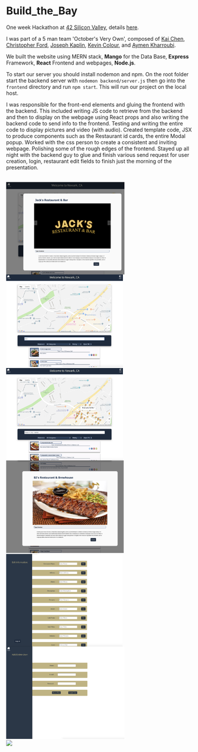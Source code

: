 # Build_the_Bay

One week Hackathon at [42 Silicon Valley](https://www.42.us.org/), details [here](https://www.42.us.org/42-hosts-first-build-the-bay-hackathon/).

I was part of a 5 man team 'October's Very Own', composed of [Kai Chen](https://github.com/yakuseishou),  [Christopher Ford](https://github.com/Chris7Ford), [Joseph Kaplin](https://github.com/jkaplin), [Kevin Colour](https://github.com/MrColour), and [Aymen Kharroubi](https://github.com/akharrou).

We built the website using MERN stack, **Mango** for the Data Base, **Express** Framework, **React** Frontend and webpages, **Node.js**.

To start our server you should install nodemon and npm. On the root folder start the backend server with `nodemon backend/server.js` then go into the `frontend` directory and run `npm start`. This will run our project on the local host.

I was responsible for the front-end elements and gluing the frontend with the backend. This included
writing JS code to retrieve from the backend and then to display on the webpage using React props and also writing the backend code
to send info to the frontend. Testing and writing the entire code to display pictures and video (with audio). Created template code,
JSX to produce components such as the Restaurant id cards, the entire Modal popup. Worked with the css person to create
a consistent and inviting webpage. Polishing some of the rough edges of the frontend. Stayed up all night with the backend guy
to glue and finish various send request for user creation, login, restaurant edit fields to finish just the morning of the presentation.

<br>
<img align="left" height="250" src="https://github.com/MrColour/Build_the_Bay/blob/master/resources/screen_shot_2019-04-12_at_11.08.54_am.png" />
<img height="250" src="https://github.com/MrColour/Build_the_Bay/blob/master/resources/screen_shot_2019-04-12_at_11.03.49_am.png" />
<br>
<img align="left" height="250" src="https://github.com/MrColour/Build_the_Bay/blob/master/resources/screen_shot_2019-04-12_at_11.05.46_am.png" />
<img height="250" src="https://github.com/MrColour/Build_the_Bay/blob/master/resources/screen_shot_2019-04-12_at_11.06.39_am.png" />
<br>
<img align="left" height="250" src="https://github.com/MrColour/Build_the_Bay/blob/master/resources/screen_shot_2019-04-12_at_11.01.30_am.png" />
<img height="250" src="https://github.com/MrColour/Build_the_Bay/blob/master/resources/screen_shot_2019-04-12_at_10.59.44_am.png" />
<br>
<img align="left" height="250" src="https://github.com/MrColour/Build_the_Bay/blob/master/resources/screen_shot_2019-04-12_at_10.59.15_am.png" />
<br>
